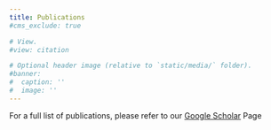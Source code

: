 ```yaml
---
title: Publications
#cms_exclude: true

# View.
#view: citation

# Optional header image (relative to `static/media/` folder).
#banner:
#  caption: ''
#  image: ''
---
```


For a full list of publications, please refer to our [Google Scholar](https://scholar.google.com/citations?user=4me5CtoAAAAJ&hl=en) Page